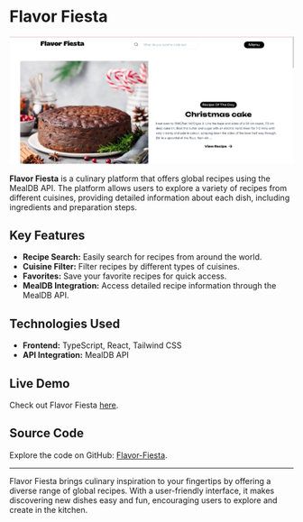 # Flavor Fiesta

[![Flavor Fiesta Screenshot](https://github.com/munashex/Flavor-Fiesta/blob/main/public/Screenshot%202024-11-11%2014.18.04.png)](https://flavor-fiesta-three.vercel.app/)

**Flavor Fiesta** is a culinary platform that offers global recipes using the MealDB API. The platform allows users to explore a variety of recipes from different cuisines, providing detailed information about each dish, including ingredients and preparation steps.

## Key Features
- **Recipe Search:** Easily search for recipes from around the world.
- **Cuisine Filter:** Filter recipes by different types of cuisines.
- **Favorites:** Save your favorite recipes for quick access.
- **MealDB Integration:** Access detailed recipe information through the MealDB API.

## Technologies Used
- **Frontend:** TypeScript, React, Tailwind CSS
- **API Integration:** MealDB API

## Live Demo
Check out Flavor Fiesta [here](https://flavor-fiesta-three.vercel.app/).

## Source Code
Explore the code on GitHub: [Flavor-Fiesta](https://github.com/munashex/Flavor-Fiesta).

---

Flavor Fiesta brings culinary inspiration to your fingertips by offering a diverse range of global recipes. With a user-friendly interface, it makes discovering new dishes easy and fun, encouraging users to explore and create in the kitchen.

